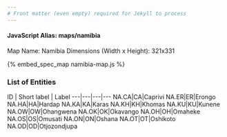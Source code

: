 ```yaml
---
# Front matter (even empty) required for Jekyll to process
---
```


#### JavaScript Alias: maps/namibia

Map Name: Namibia
Dimensions (Width x Height): 321x331



{% embed_spec_map namibia-map.js %}

### List of Entities

ID | Short label | Label
---|---|---|---
NA.CA|CA|Caprivi
NA.ER|ER|Erongo
NA.HA|HA|Hardap
NA.KA|KA|Karas
NA.KH|KH|Khomas
NA.KU|KU|Kunene
NA.OW|OW|Ohangwena
NA.OK|OK|Okavango
NA.OH|OH|Omaheke
NA.OS|OS|Omusati
NA.ON|ON|Oshana
NA.OT|OT|Oshikoto
NA.OD|OD|Otjozondjupa

